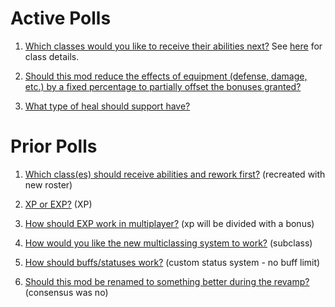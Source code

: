 # Active Polls

1. [Which classes would you like to receive their abilities next?](https://strawpoll.com/hcrc3rcp) See [here](./Revamp_Classes.md) for class details.

1. [Should this mod reduce the effects of equipment (defense, damage, etc.) by a fixed percentage to partially offset the bonuses granted?](https://strawpoll.com/29k6xdxw)

1. [What type of heal should support have?](https://strawpoll.com/f33fkedc)

# Prior Polls

1. [Which class(es) should receive abilities and rework first?](https://strawpoll.com/9fhabha9) (recreated with new roster)

1. [XP or EXP?](https://strawpoll.com/1xy5ps41) (XP)

1. [How should EXP work in multiplayer?](https://strawpoll.com/8d6g6fcg) (xp will be divided with a bonus)

1. [How would you like the new multiclassing system to work?](https://strawpoll.com/3c1arp95) (subclass)

1. [How should buffs/statuses work?](https://strawpoll.com/x9dcdc5z) (custom status system - no buff limit)

1. [Should this mod be renamed to something better during the revamp?](https://strawpoll.com/9haw9fra) (consensus was no)
